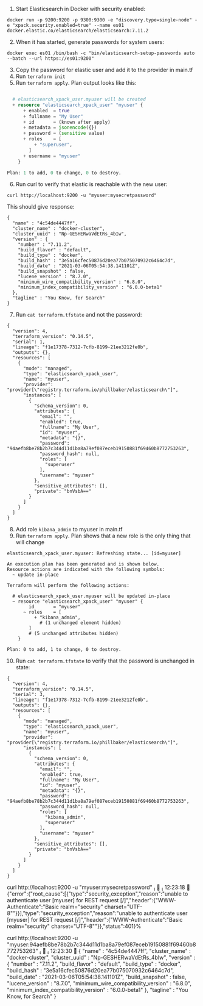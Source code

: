 1. Start Elasticsearch in Docker with security enabled: 
```
docker run -p 9200:9200 -p 9300:9300 -e "discovery.type=single-node" -e "xpack.security.enabled=true" --name es01 docker.elastic.co/elasticsearch/elasticsearch:7.11.2
```
2. When it has started, generate passwords for system users: 
```
docker exec es01 /bin/bash -c "bin/elasticsearch-setup-passwords auto --batch --url https://es01:9200"
```
3. Copy the password for elastic user and add it to the provider in main.tf
4. Run ```terraform init```
5. Run ```terraform apply```. Plan output looks like this:

```Terraform will perform the following actions:

  # elasticsearch_xpack_user.myuser will be created
  + resource "elasticsearch_xpack_user" "myuser" {
      + enabled  = true
      + fullname = "My User"
      + id       = (known after apply)
      + metadata = jsonencode({})
      + password = (sensitive value)
      + roles    = [
          + "superuser",
        ]
      + username = "myuser"
    }

Plan: 1 to add, 0 to change, 0 to destroy.
```
6. Run curl to verify that elastic is reachable with the new user:
```
curl http://localhost:9200 -u "myuser:mysecretpassword"
```
This should give response:
```
{
  "name" : "4c54de4447ff",
  "cluster_name" : "docker-cluster",
  "cluster_uuid" : "Np-GESHERwaVdEtRs_4bIw",
  "version" : {
    "number" : "7.11.2",
    "build_flavor" : "default",
    "build_type" : "docker",
    "build_hash" : "3e5a16cfec50876d20ea77b075070932c6464c7d",
    "build_date" : "2021-03-06T05:54:38.141101Z",
    "build_snapshot" : false,
    "lucene_version" : "8.7.0",
    "minimum_wire_compatibility_version" : "6.8.0",
    "minimum_index_compatibility_version" : "6.0.0-beta1"
  },
  "tagline" : "You Know, for Search"
}
```
7. Run ```cat terraform.tfstate``` and not the password:
```
{
  "version": 4,
  "terraform_version": "0.14.5",
  "serial": 1,
  "lineage": "f1e17378-7312-7cfb-8199-21ee3212fe0b",
  "outputs": {},
  "resources": [
    {
      "mode": "managed",
      "type": "elasticsearch_xpack_user",
      "name": "myuser",
      "provider": "provider[\"registry.terraform.io/phillbaker/elasticsearch\"]",
      "instances": [
        {
          "schema_version": 0,
          "attributes": {
            "email": "",
            "enabled": true,
            "fullname": "My User",
            "id": "myuser",
            "metadata": "{}",
            "password": "94aefb8be78b2b7c344d11d1ba8a79ef087eceb19150881f69460b8772753263",
            "password_hash": null,
            "roles": [
              "superuser"
            ],
            "username": "myuser"
          },
          "sensitive_attributes": [],
          "private": "bnVsbA=="
        }
      ]
    }
  ]
}
```
8. Add role ```kibana_admin``` to myuser in main.tf
9. Run ```terraform apply```. Plan shows that a new role is the only thing that will change
```
elasticsearch_xpack_user.myuser: Refreshing state... [id=myuser]

An execution plan has been generated and is shown below.
Resource actions are indicated with the following symbols:
  ~ update in-place

Terraform will perform the following actions:

  # elasticsearch_xpack_user.myuser will be updated in-place
  ~ resource "elasticsearch_xpack_user" "myuser" {
        id       = "myuser"
      ~ roles    = [
          + "kibana_admin",
            # (1 unchanged element hidden)
        ]
        # (5 unchanged attributes hidden)
    }

Plan: 0 to add, 1 to change, 0 to destroy.
```
10. Run ```cat terraform.tfstate``` to verify that the password is unchanged in state:
```
{
  "version": 4,
  "terraform_version": "0.14.5",
  "serial": 3,
  "lineage": "f1e17378-7312-7cfb-8199-21ee3212fe0b",
  "outputs": {},
  "resources": [
    {
      "mode": "managed",
      "type": "elasticsearch_xpack_user",
      "name": "myuser",
      "provider": "provider[\"registry.terraform.io/phillbaker/elasticsearch\"]",
      "instances": [
        {
          "schema_version": 0,
          "attributes": {
            "email": "",
            "enabled": true,
            "fullname": "My User",
            "id": "myuser",
            "metadata": "{}",
            "password": "94aefb8be78b2b7c344d11d1ba8a79ef087eceb19150881f69460b8772753263",
            "password_hash": null,
            "roles": [
              "kibana_admin",
              "superuser"
            ],
            "username": "myuser"
          },
          "sensitive_attributes": [],
          "private": "bnVsbA=="
        }
      ]
    }
  ]
}
```

curl http://localhost:9200 -u "myuser:mysecretpassword"                                                                                                                                ✔  12:23:18 
{"error":{"root_cause":[{"type":"security_exception","reason":"unable to authenticate user [myuser] for REST request [/]","header":{"WWW-Authenticate":"Basic realm=\"security\" charset=\"UTF-8\""}}],"type":"security_exception","reason":"unable to authenticate user [myuser] for REST request [/]","header":{"WWW-Authenticate":"Basic realm=\"security\" charset=\"UTF-8\""}},"status":401}%


curl http://localhost:9200 -u "myuser:94aefb8be78b2b7c344d11d1ba8a79ef087eceb19150881f69460b8772753263"                                                                                ✔  12:23:30 
{
  "name" : "4c54de4447ff",
  "cluster_name" : "docker-cluster",
  "cluster_uuid" : "Np-GESHERwaVdEtRs_4bIw",
  "version" : {
    "number" : "7.11.2",
    "build_flavor" : "default",
    "build_type" : "docker",
    "build_hash" : "3e5a16cfec50876d20ea77b075070932c6464c7d",
    "build_date" : "2021-03-06T05:54:38.141101Z",
    "build_snapshot" : false,
    "lucene_version" : "8.7.0",
    "minimum_wire_compatibility_version" : "6.8.0",
    "minimum_index_compatibility_version" : "6.0.0-beta1"
  },
  "tagline" : "You Know, for Search"
}